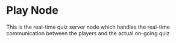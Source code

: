 # Play Node

This is the real-time quiz server node which handles the real-time communication between the
players and the actual on-going quiz